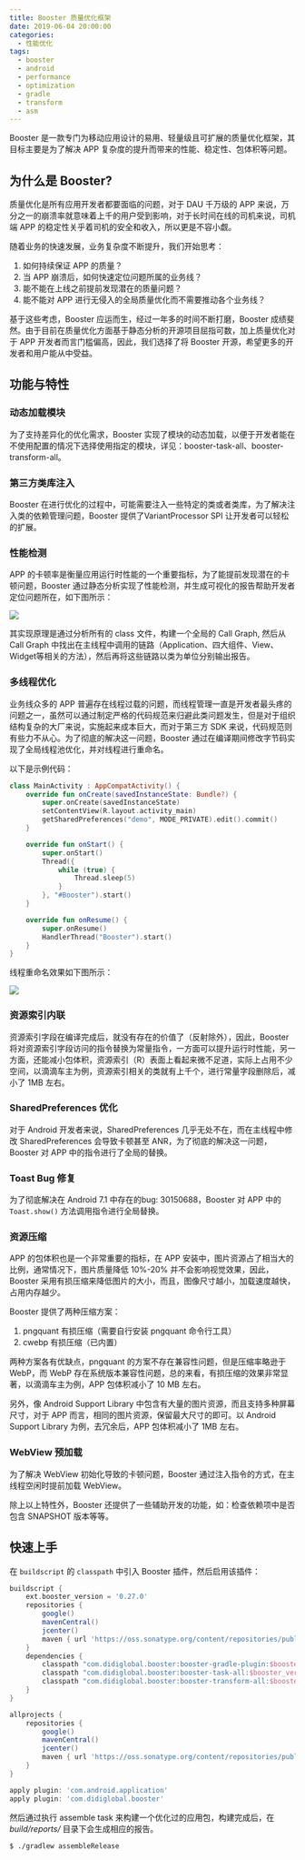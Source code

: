 ```yaml
---
title: Booster 质量优化框架
date: 2019-06-04 20:00:00
categories:
  - 性能优化
tags:
  - booster
  - android
  - performance
  - optimization
  - gradle
  - transform
  - asm
---
```


Booster 是一款专门为移动应用设计的易用、轻量级且可扩展的质量优化框架，其目标主要是为了解决 APP 复杂度的提升而带来的性能、稳定性、包体积等问题。

## 为什么是 Booster?

质量优化是所有应用开发者都要面临的问题，对于 DAU 千万级的 APP 来说，万分之一的崩溃率就意味着上千的用户受到影响，对于长时间在线的司机来说，司机端 APP 的稳定性关乎着司机的安全和收入，所以更是不容小觑。

随着业务的快速发展，业务复杂度不断提升，我们开始思考：

1. 如何持续保证 APP 的质量？
1. 当 APP 崩溃后，如何快速定位问题所属的业务线？
1. 能不能在上线之前提前发现潜在的质量问题？
1. 能不能对 APP 进行无侵入的全局质量优化而不需要推动各个业务线？

基于这些考虑，Booster 应运而生，经过一年多的时间不断打磨，Booster 成绩斐然。由于目前在质量优化方面基于静态分析的开源项目屈指可数，加上质量优化对于 APP 开发者而言门槛偏高，因此，我们选择了将 Booster 开源，希望更多的开发者和用户能从中受益。

## 功能与特性

### 动态加载模块

为了支持差异化的优化需求，Booster 实现了模块的动态加载，以便于开发者能在不使用配置的情况下选择使用指定的模块，详见：booster-task-all、booster-transform-all。

### 第三方类库注入

Booster 在进行优化的过程中，可能需要注入一些特定的类或者类库，为了解决注入类的依赖管理问题，Booster 提供了VariantProcessor SPI 让开发者可以轻松的扩展。

### 性能检测

APP 的卡顿率是衡量应用运行时性能的一个重要指标，为了能提前发现潜在的卡顿问题，Booster 通过静态分析实现了性能检测，并生成可视化的报告帮助开发者定位问题所在，如下图所示：

![](https://github.com/didi/booster/blob/master/assets/com.didiglobal.booster.demo.MainActivity.dot.png?raw=true)

其实现原理是通过分析所有的 class 文件，构建一个全局的 Call Graph, 然后从 Call Graph 中找出在主线程中调用的链路（Application、四大组件、View、Widget等相关的方法），然后再将这些链路以类为单位分别输出报告。

### 多线程优化

业务线众多的 APP 普遍存在线程过载的问题，而线程管理一直是开发者最头疼的问题之一，虽然可以通过制定严格的代码规范来归避此类问题发生，但是对于组织结构复杂的大厂来说，实施起来成本巨大，而对于第三方 SDK 来说，代码规范则有些力不从心。为了彻底的解决这一问题，Booster 通过在编译期间修改字节码实现了全局线程池优化，并对线程进行重命名。

以下是示例代码：

```kotlin
class MainActivity : AppCompatActivity() {
    override fun onCreate(savedInstanceState: Bundle?) {
        super.onCreate(savedInstanceState)
        setContentView(R.layout.activity_main)
        getSharedPreferences("demo", MODE_PRIVATE).edit().commit()
    }

    override fun onStart() {
        super.onStart()
        Thread({
            while (true) {
                Thread.sleep(5)
            }
        }, "#Booster").start()
    }

    override fun onResume() {
        super.onResume()
        HandlerThread("Booster").start()
    }
}
```

线程重命名效果如下图所示：

![](https://github.com/didi/booster/blob/master/assets/screenshot-booster-transform-thread.png?raw=true)

### 资源索引内联

资源索引字段在编译完成后，就没有存在的价值了（反射除外），因此，Booster 将对资源索引字段访问的指令替换为常量指令，一方面可以提升运行时性能，另一方面，还能减小包体积，资源索引（R）表面上看起来微不足道，实际上占用不少空间，以滴滴车主为例，资源索引相关的类就有上千个，进行常量字段删除后，减小了 1MB 左右。

### SharedPreferences 优化

对于 Android 开发者来说，SharedPreferences 几乎无处不在，而在主线程中修改 SharedPreferences 会导致卡顿甚至 ANR，为了彻底的解决这一问题，Booster 对 APP 中的指令进行了全局的替换。

### Toast Bug 修复

为了彻底解决在 Android 7.1 中存在的bug: 30150688，Booster 对 APP 中的 `Toast.show()` 方法调用指令进行全局替换。

### 资源压缩

APP 的包体积也是一个非常重要的指标，在 APP 安装中，图片资源占了相当大的比例，通常情况下，图片质量降低 10%-20% 并不会影响视觉效果，因此，Booster 采用有损压缩来降低图片的大小，而且，图像尺寸越小，加载速度越快，占用内存越少。

Booster 提供了两种压缩方案：

1. pngquant 有损压缩（需要自行安装 pngquant 命令行工具）
1. cwebp 有损压缩（已内置）

两种方案各有优缺点，pngquant 的方案不存在兼容性问题，但是压缩率略逊于 WebP，而 WebP 存在系统版本兼容性问题，总的来看，有损压缩的效果非常显著，以滴滴车主为例，APP 包体积减小了 10 MB 左右。

另外，像 Android Support Library 中包含有大量的图片资源，而且支持多种屏幕尺寸，对于 APP 而言，相同的图片资源，保留最大尺寸的即可。以 Android Support Library 为例，去冗余后，APP 包体积减小了 1MB 左右。

### WebView 预加载

为了解决 WebView  初始化导致的卡顿问题，Booster 通过注入指令的方式，在主线程空闲时提前加载 WebView。

除上以上特性外，Booster 还提供了一些辅助开发的功能，如：检查依赖项中是否包含 SNAPSHOT 版本等等。

## 快速上手

在 `buildscript` 的 `classpath` 中引入 Booster 插件，然后启用该插件：

```gradle
buildscript {
    ext.booster_version = '0.27.0'
    repositories {
        google()
        mavenCentral()
        jcenter()
        maven { url 'https://oss.sonatype.org/content/repositories/public' }
    }
    dependencies {
        classpath "com.didiglobal.booster:booster-gradle-plugin:$booster_version"
        classpath "com.didiglobal.booster:booster-task-all:$booster_version"
        classpath "com.didiglobal.booster:booster-transform-all:$booster_version"
    }
}

allprojects {
    repositories {
        google()
        mavenCentral()
        jcenter()
        maven { url 'https://oss.sonatype.org/content/repositories/public' }
    }
}

apply plugin: 'com.android.application'
apply plugin: 'com.didiglobal.booster'
```

然后通过执行 assemble task 来构建一个优化过的应用包，构建完成后，在 *build/reports/* 目录下会生成相应的报告。

```shell
$ ./gradlew assembleRelease
```

